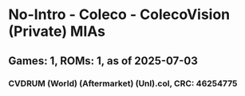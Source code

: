# No-Intro - Coleco - ColecoVision (Private) MIAs
## Games: 1, ROMs: 1, as of 2025-07-03

### CVDRUM (World) (Aftermarket) (Unl).col, CRC: 46254775
